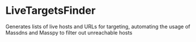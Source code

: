 # LiveTargetsFinder
Generates lists of live hosts and URLs for targeting, automating the usage of Massdns and Masspy to filter out unreachable hosts
